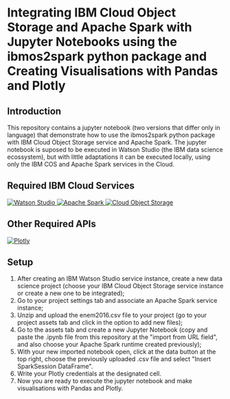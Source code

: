 # Integrating IBM Cloud Object Storage and Apache Spark with Jupyter Notebooks using the ibmos2spark python package and Creating Visualisations with Pandas and Plotly

## Introduction
This repository contains a jupyter notebook (two versions that differ only in language) that demonstrate how to use the ibmos2spark python package with IBM Cloud Object Storage service and Apache Spark. 
The jupyter notebook is suposed to be executed in Watson Studio (the IBM data science ecossystem), but with little adaptations it can be executed locally, using only the IBM COS and Apache Spark services in the Cloud.

## Required IBM Cloud Services

<a href="https://console.bluemix.net/catalog/services/watson-studio">
    <img src="https://i.imgur.com/PUUM0g8.png" alt="Watson Studio">
</a> 

<a href="https://console.bluemix.net/catalog/services/apache-spark">
    <img src="https://i.imgur.com/so3XxB0.png" alt="Apache Spark">
</a>

<a href="https://console.bluemix.net/catalog/services/cloud-object-storage">
    <img src="https://i.imgur.com/6tnetW6.png" alt="Cloud Object Storage">
</a>

## Other Required APIs

<a href="https://plot.ly/#/">
    <img src="https://i.imgur.com/H2E7R58.png" alt="Plotly">
</a> 

## Setup

1. After creating an IBM Watson Studio service instance, create a new data science project (choose your IBM Cloud Object Storage service instance or create a new one to be integrated);
2. Go to your project settings tab and associate an Apache Spark service instance;
3. Unzip and upload the enem2016.csv file to your project (go to your project assets tab and click in the option to add new files);
4. Go to the assets tab and create a new Jupyter Notebook (copy and paste the .ipynb file from this repository at the "import from URL field", and also choose your Apache Spark runtime created previously);
5. With your new imported notebook open, click at the data button at the top right, choose the previously uploaded .csv file and select "Insert SparkSession DataFrame".
6. Write your Plotly credentials at the designated cell.
7. Now you are ready to execute the jupyter notebook and make visualisations with Pandas and Plotly.
